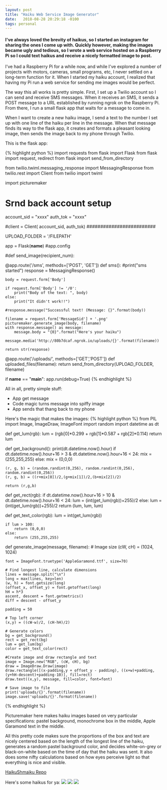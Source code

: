 ```yaml
---
layout: post
title: "Haiku Web Service Image Generator"
date:   2018-08-28 20:29:18 -0100
tags: personal
---
```


#### I've always loved the brevity of haikus, so I started an instagram for sharing the ones I come up with. Quickly however, making the images became ugly and tedious, so I wrote a web service hosted on a Raspberry Pi so I could text haikus and receive a nicely formatted image to post.

I've had a Raspberry Pi for a while now, and while I've explored a number of projects with motors, cameras, small programs, etc, I never settled on a long-term function for it. When I started my haiku account, I realized that having my Pi run a web service for sending me images would be perfect. 

The way this all works is pretty simple. First, I set up a Twilio account so I can send and receive SMS messages. When it receives an SMS, it sends a POST message to a URL established by running ngrok on the Raspberry Pi. From there, I run a small flask app that waits for a message to come in.

When I want to create a new haiku image, I send a text to the number I set up with one line of the haiku per line in the message. When that message finds its way to the flask app, it creates and formats a pleasant looking image, then sends the image back to my phone through Twilio.

This is the flask app:

{% highlight python %}
import requests
from flask import Flask
from flask import request, redirect
from flask import send_from_directory

from twilio.twiml.messaging_response import MessagingResponse
from twilio.rest import Client
from twilio import twiml

import picturemaker

# Srnd back account setup
account_sid = "xxxx"
auth_tok = "xxxx"

#client = Client( account_sid, auth_tok)
#########################

UPLOAD_FOLDER = '/FILEPATH'

app = Flask(__name__)
#app.config

#def send_image(recipient_num):

@app.route('/sms', methods=['POST', 'GET'])
def sms():
    #print("sms started")
    response = MessagingResponse()

    body = request.form['Body']

    if request.form['Body'] != '/0':
        print("Body of the text: ", body)
    else:
        print("It didn't work!!")

    #response.message("Successful text! (Message: {}".format(body))

    filename = request.form['MessageSid'] + '.png'
    picturemaker.generate_image(body, filename)
    with response.message() as message:
        message.body = "{0}".format("Here's your haiku")
        message.media('http://80b7dcaf.ngrok.io/uploads/{}'.format(filename))
    
    return str(response)

@app.route('/uploads/<filename>', methods=['GET','POST'])
def uploaded_files(filename):
    return send_from_directory(UPLOAD_FOLDER, filename)


if __name__ == "__main__":
    app.run(debug=True)
{% endhighlight %}

All in all, pretty simple stuff:
- App get message
- Code magic turns message into spiffy image
- App sends that thang back to my phone

Here's the magic that makes the images:
{% highlight python %}
from PIL import Image, ImageDraw, ImageFont
import random
import datetime as dt

def get_lum(rgb):
    lum = (rgb[0]*0.299 + rgb[1]*0.587 + rgb[2]*0.114)
    return lum

def get_background():
    print(dt.datetime.now().hour)
    if dt.datetime.now().hour+16 > 3 & dt.datetime.now().hour+16 < 24:
        mix = (255,255,255)
    else:
        mix = (0,0,0)

    (r, g, b) = (random.randint(0,256), random.randint(0,256), random.randint(0,256))
    (r, g, b) = ((r+mix[0])/2,(g+mix[1])/2,(b+mix[2])/2)

    return (r,g,b)

def get_rect(rgb):
    if dt.datetime.now().hour+16 > 10 & dt.datetime.now().hour+16 < 24:
        lum = (int(get_lum(rgb))+255)/2
    else:
        lum = (int(get_lum(rgb))+255)/2
    return (lum, lum, lum)

def get_text_color(rgb):
    lum = int(get_lum(rgb))

    if lum > 100:
        return (0,0,0)
    else:
        return (255,255,255)

def generate_image(message, filename):
    # Image size
    (cW, cH) = (1024, 1024)

    font = ImageFont.truetype('AppleGaramond.ttf', size=70)

    # Find longest line, calculate dimensions
    lines = message.split("\n")
    long = max(lines, key=len)
    (w, h) = font.getsize(long)
    (offset_x, offset_y) = font.getoffset(long)
    hH = h*3
    ascent, descent = font.getmetrics()
    diff = descent - offset_y

    padding = 50

    # Top left corner
    (x,y) = ((cW-w)/2, (cH-hH)/2)

    # Generate colors
    bg = get_background()
    rect = get_rect(bg)
    lum = get_lum(bg)
    color = get_text_color(rect)

    #Create image and draw rectangle and text
    image = Image.new("RGB", (cW, cH), bg)
    draw = ImageDraw.Draw(image)
    draw.rectangle([(x-padding,y + offset_y - padding), ((x+w)+padding, (y+hH-descent)+padding-10)], fill=rect)
    draw.text((x,y), message, fill=color, font=font)

    # Save image to file
    print('uploads/{}'.format(filename))
    image.save('uploads/{}'.format(filename))
{% endhighlight %}

Picturemaker here makes haiku images based on very particular specifications: pastel background, monochrome box in the middle, Apple Garamond text in the middle.

All this pretty code makes sure the proportions of the box and text are nicely centered based on the length of the longest line of the haiku, generates a random pastel background color, and decides white-on-grey or black-on-white based on the time of day that the haiku was sent. It also does some nifty calculations based on how eyes perceive light so that everything is nice and visible.

[HaikuShmaiku Repo](https://github.com/justin-hubbard/HaikuShmaiku)

Here's some haikus for ya:
	<img src="/assets/images/bathroom.png">
	<img src="/assets/images/house.png">
	<img src="/assets/images/awful.png">













